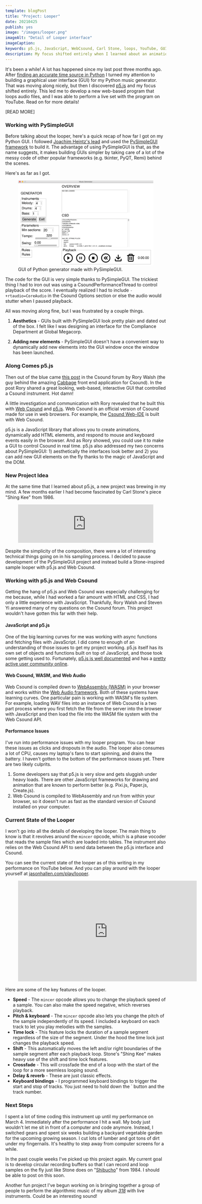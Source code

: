 ```yaml
---
template: blogPost
title: "Project: Looper"
date: 20210425
publish: yes
image: "/images/looper.png"
imageAlt: "Detail of Looper interface"
imageCaption:
keywords: p5.js, JavaScript, WebCsound, Carl Stone, loops, YouTube, GUIs
description: My focus shifted entirely when I learned about an animation library called p5.js.  This led me to develop a new web-based program that loops audio files with the help of WebCsound. I was able to perform a live set with my program on YouTube.  Carl Stone was my major inspiration.
---
```

It's been a while! A lot has happened since my last post three months ago. After [finding an accurate time source in Python](/blog/project-musical-time-in-python) I turned my attention to building a graphical user interface (GUI) for my Python music generator. That was moving along nicely, but then I discovered [p5.js](https://p5js.org/) and my focus shifted entirely. This led me to develop a new web-based program that loops audio files, and I was able to perform a live set with the program on YouTube. Read on for more details!

[READ MORE]

### Working with PySimpleGUI

Before talking about the looper, here's a quick recap of how far I got on my Python GUI. I followed [Joachim Heintz's lead](https://github.com/csound/ctcsound/blob/master/cookbook/11-GUI-with-PySimpleGUI.ipynb) and used the [PySimpleGUI framework](https://pysimplegui.readthedocs.io/en/latest/) to build it. The advantage of using PySimpleGUI is that, as the name suggests, it makes building GUIs simpler by taking care of a lot of the messy code of other popular frameworks (e.g. tkinter, PyQT, Remi) behind the scenes.

Here's as far as I got.

<figure><img src="/images/python_generator.png" alt="GUI of Python generator made with PySimpleGUI"/>
<figcaption>GUI of Python generator made with PySimpleGUI.</figcaption>
</figure>

The code for the GUI is very simple thanks to PySimpleGUI. The trickiest thing I had to iron out was using a CsoundPerformanceThread to control playback of the score. I eventually realized I had to include `-+rtaudio=CoreAudio` in the Csound Options section or else the audio would stutter when I paused playback.

All was moving along fine, but I was frustrated by a couple things.

1.  **Aesthetics** - GUIs built with PySimpleGUI look pretty plain and dated out of the box. I felt like I was designing an interface for the Compliance Department at Global Megacorp.
    
2.  **Adding new elements** - PySimpleGUI doesn't have a convenient way to dynamically add new elements into the GUI window once the window has been launched.
    

### Along Comes p5.js

Then out of the blue came [this post](https://forum.csound.com/t/interactive-flowcharts/116) in the Csound forum by Rory Walsh (the guy behind the amazing [Cabbage](https://cabbageaudio.com/) front end application for Csound). In the post Rory shared a great looking, web-based, interactive GUI that controlled a Csound instrument. Hot damn!

A little investigation and communication with Rory revealed that he built this with [Web Csound](https://csound.com/docs/web/) and [p5.js](https://p5js.org/). Web Csound is an official version of Csound made for use in web browsers. For example, the [Csound Web-IDE](https://ide.csound.com/) is built with Web Csound.

p5.js is a JavaScript library that allows you to create animations, dynamically add HTML elements, and respond to mouse and keyboard events easily in the browser. And as Rory showed, you could use it to make a GUI to control Csound in real time. p5.js also addressed my two concerns about PySimpleGUI: 1) aesthetically the interfaces look better and 2) you can add new GUI elements on the fly thanks to the magic of JavaScript and the DOM.

### New Project Idea

At the same time that I learned about p5.js, a new project was brewing in my mind. A few months earlier I had become fascinated by Carl Stone's piece "Shing Kee" from 1986.

<figure><iframe style="border: 0;" src="https://bandcamp.com/EmbeddedPlayer/album=1021630657/size=large/bgcol=ffffff/linkcol=333333/tracklist=false/artwork=small/track=497536404/transparent=true/" width="100%" height="120px" frameborder="0"></iframe></figure>

Despite the simplicity of the composition, there were a lot of interesting technical things going on in his sampling process. I decided to pause development of the PySimpleGUI project and instead build a Stone-inspired sample looper with p5.js and Web Csound.

### Working with p5.js and Web Csound

Getting the hang of p5.js and Web Csound was especially challenging for me because, while I had worked a fair amount with HTML and CSS, I had only a little experience with JavaScript. Thankfully, Rory Walsh and Steven Yi answered many of my questions on the Csound forum. This project wouldn't have gotten this far with their help.

#### JavaScript and p5.js

One of the big learning curves for me was working with async functions and fetching files with JavaScript. I did come to enough of an understanding of those issues to get my project working. p5.js itself has its own set of objects and functions built on top of JavaScript, and those took some getting used to. Fortunately, [p5.js is well documented](https://p5js.org/reference/) and has a [pretty active user community online](https://discourse.processing.org/c/p5js/10).

#### Web Csound, WASM, and Web Audio

Web Csound is compiled down to [WebAssembly (WASM)](https://webassembly.org/) in your browser and works within the [Web Audio framework](https://developer.mozilla.org/en-US/docs/Web/API/Web_Audio_API). Both of these systems have learning curves. One particular pain is working with WASM's file system. For example, loading WAV files into an instance of Web Csound is a two part process where you first fetch the file from the server into the browser with JavaScript and then load the file into the WASM file system with the Web Csound API.

#### Performance Issues

I've run into performance issues with my looper program. You can hear these issues as clicks and dropouts in the audio. The looper also consumes a lot of CPU, causes my laptop's fans to start spinning, and drains the battery. I haven't gotten to the bottom of the performance issues yet. There are two likely culprits.

1.  Some developers say that p5.js is very slow and gets sluggish under heavy loads. There are other JavaScript frameworks for drawing and animation that are known to perform better (e.g. Pixi.js, Paper.js, Create.js).
2.  Web Csound is compiled to WebAssembly and run from within your browser, so it doesn't run as fast as the standard version of Csound installed on your computer.

### Current State of the Looper

I won't go into all the details of developing the looper. The main thing to know is that it revolves around the `mincer` opcode, which is a phase vocoder that reads the sample files which are loaded into tables. The instrument also relies on the Web Csound API to send data between the p5.js interface and Csound.

You can see the current state of the looper as of this writing in my performance on YouTube below. And you can play around with the looper yourself at [jasonhallen.com/play/looper](/play/looper/).

<figure style="text-align: center;" data-wf-figure="1"><iframe title="YouTube video player" src="https://www.youtube.com/embed/5-UH1UPIE58" width="560" height="315" frameborder="0" allowfullscreen="allowfullscreen"></iframe></figure>

Here are some of the key features of the looper.

*   **Speed** - The `mincer` opcode allows you to change the playback speed of a sample. You can also make the speed negative, which reverses playback.
*   **Pitch & keyboard** - The `mincer` opcode also lets you change the pitch of the sample independently of its speed. I included a keyboard on each track to let you play melodies with the samples.
*   **Time lock** - This feature locks the duration of a sample segment regardless of the size of the segment. Under the hood the time lock just changes the playback speed.
*   **Shift** - This automatically moves the left and/or right boundaries of the sample segment after each playback loop. Stone's "Shing Kee" makes heavy use of the shift and time lock features.
*   **Crossfade** - This will crossfade the end of a loop with the start of the loop for a more seemless looping sound.
*   **Delay & reverb** - These are just classic effects.
*   **Keyboard bindings** - I programmed keyboard bindings to trigger the start and stop of tracks. You just need to hold down the \` button and the track number.

### Next Steps

I spent a lot of time coding this instrument up until my performance on March 4. Immediately after the performance I hit a wall. My body just wouldn't let me sit in front of a computer and code anymore. Instead, I switched gears and spent six weeks building a backyard vegetable garden for the upcoming growing season. I cut lots of lumber and got tons of dirt under my fingernails. It's healthy to step away from computer screens for a while.

In the past couple weeks I've picked up this project again. My current goal is to develop circular recording buffers so that I can record and loop samples on the fly just like Stone does on "[Shibucho](https://unseenworlds.bandcamp.com/track/shibucho-1984)" from 1984. I should be able to post on this soon.

Another fun project I've begun working on is bringing together a group of people to perform the algorithmic music of my album _[318](https://jasonhallen.bandcamp.com/album/318)_ with live instruments. Could be an interesting sound!